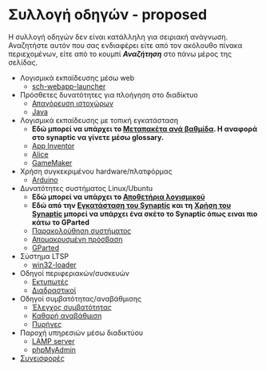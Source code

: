 # Συλλογή οδηγών - proposed

Η συλλογή οδηγών δεν είναι κατάλληλη για σειριακή ανάγνωση. Αναζητήστε αυτόν
που σας ενδιαφέρει είτε από τον ακόλουθο πίνακα περιεχομένων, είτε από το
κουμπί ***Αναζήτηση*** στο πάνω μέρος της σελίδας.

- Λογισμικά εκπαίδευσης μέσω web
    - [sch-webapp-launcher](sch-webapp-launcher/index.md)
- Πρόσθετες δυνατότητες για πλοήγηση στο διαδίκτυο
    - [Απαγόρευση ιστοχώρων](blacklist-sites/index.md)
    - [Java](java/index.md)
- Λογισμικά εκπαίδευσης με τοπική εγκατάσταση
    - **Εδώ μπορεί να υπάρχει το [Μεταπακέτα ανά
      βαθμίδα](https://pe86.github.io/linux/ubuntu/software.md#μεταπακέτα-ανά-βαθμίδα).
      Η αναφορά στο synaptic να γίνετε μέσω glossary.**
    - [App Inventor](appinventor/index.md)
    - [Alice](alice/index.md)
    - [GameMaker](gamemaker/index.md)
- Χρήση συγκεκριμένου hardware/πλατφόρμας
    - [Arduino](arduino/index.md)
- Δυνατότητες συστήματος Linux/Ubuntu
    - **Εδώ μπορεί να υπάρχει το [Αποθετήρια
      λογισμικού](https://pe86.github.io/linux/ubuntu/repositories/)**
    - **Εδώ από την [Εγκατάσταση του
      Synaptic](https://pe86.github.io/linux/ubuntu/software.md#εγκατάσταση-του-synaptic)
      και τη [Χρήση του
      Synaptic](https://pe86.github.io/linux/ubuntu/software.md#χρήση-του-synaptic)
      μπορεί να υπάρχει ένα σκέτο το Synaptic όπως ειναι πιο κάτω το GParted**
    - [Παρακολούθηση συστήματος](mate-system-monitor/index.md)
    - [Απομακρυσμένη πρόσβαση](remote-access/index.md)
    - [GParted](gparted/index.md)
- Σύστημα LTSP
    - [win32-loader](win32-loader/index.md)
- Οδηγοί περιφεριακών/συσκευών
    - [Εκτυπωτές](printers/index.md)
    - [Διαδραστικοί](smartboards/index.md)
- Οδηγοί συμβατότητας/αναβάθμισης
    - [Έλεγχος συμβατότητας](compatibility/index.md)
    - [Καθαρή αναβάθμιση](clean-upgrade/index.md)
    - [Πυρήνες](kernels/index.md)
- Παροχή υπηρεσιών μέσω διαδικτύου
    - [LAMP server](lamp-server/index.md)
    - [phpMyAdmin](phpmyadmin/index.md)
- [Συνεισφορές](contributing/index.md)
